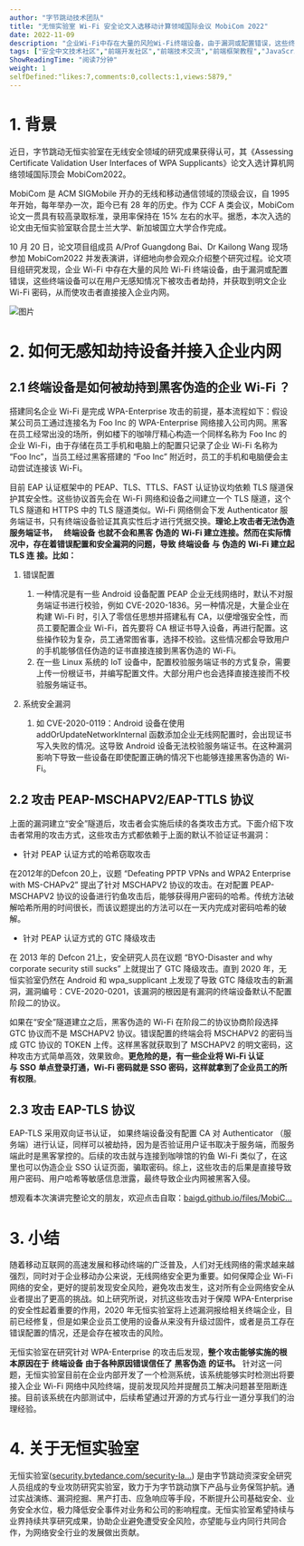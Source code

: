 ```yaml
---
author: "字节跳动技术团队"
title: "无恒实验室 Wi-Fi 安全论文入选移动计算领域国际会议 MobiCom 2022"
date: 2022-11-09
description: "企业Wi-Fi中存在大量的风险Wi-Fi终端设备，由于漏洞或配置错误，这些终端设备可以在用户无感知情况下被攻击者劫持，并获取到明文企业Wi-Fi密码，从而使攻击者直接接入企业内网。"
tags: ["安全中文技术社区","前端开发社区","前端技术交流","前端框架教程","JavaScript 学习资源","CSS 技巧与最佳实践","HTML5 最新动态","前端工程师职业发展","开源前端项目","前端技术趋势"]
ShowReadingTime: "阅读7分钟"
weight: 1
selfDefined:"likes:7,comments:0,collects:1,views:5879,"
---
```

1\. 背景
======

近日，字节跳动无恒实验室在无线安全领域的研究成果获得认可，其《Assessing Certificate Validation User Interfaces of WPA Supplicants》论文入选计算机网络领域国际顶会 MobiCom2022。

MobiCom 是 ACM SIGMobile 开办的无线和移动通信领域的顶级会议，自 1995 年开始，每年举办一次，距今已有 28 年的历史。作为 CCF A 类会议，MobiCom 论文一贯具有较高录取标准，录用率保持在 15% 左右的水平。据悉，本次入选的论文由无恒实验室联合昆士兰大学、新加坡国立大学合作完成。

10 月 20 日，论文项目组成员 A/Prof Guangdong Bai、Dr Kailong Wang 现场参加 MobiCom2022 并发表演讲，详细地向参会观众介绍整个研究过程。论文项目组研究发现，企业 Wi-Fi 中存在大量的风险 Wi-Fi 终端设备，由于漏洞或配置错误，这些终端设备可以在用户无感知情况下被攻击者劫持，并获取到明文企业 Wi-Fi 密码，从而使攻击者直接接入企业内网。

![图片](/images/jueJin/e2d847899cac4a3.png)

2\. 如何无感知劫持设备并接入企业内网
====================

2.1 终端设备是如何被劫持到黑客伪造的企业 Wi-Fi ？
------------------------------

搭建同名企业 Wi-Fi 是完成 WPA-Enterprise 攻击的前提，基本流程如下：假设某公司员工通过连接名为 Foo Inc 的 WPA-Enterprise 网络接入公司内网。黑客在员工经常出没的场所，例如楼下的咖啡厅精心构造一个同样名称为 Foo Inc 的企业 Wi-Fi，由于存储在员工手机和电脑上的配置只记录了企业 Wi-Fi 名称为 “Foo Inc”，当员工经过黑客搭建的 “Foo Inc” 附近时，员工的手机和电脑便会主动尝试连接该 Wi-Fi。

目前 EAP 认证框架中的 PEAP、TLS、TTLS、FAST 认证协议均依赖 TLS 隧道保护其安全性。这些协议首先会在 Wi-Fi 网络和设备之间建立一个 TLS 隧道，这个 TLS 隧道和 HTTPS 中的 TLS 隧道类似。Wi-Fi 网络侧会下发 Authenticator 服务端证书，只有终端设备验证其真实性后才进行凭据交换。**理论上攻击者无法伪造服务端证书，**   **终端设备** **也就不会和黑客** **伪造的** **Wi-Fi 建立连接。然而在实际情况中，存在着错误配置和安全漏洞的问题，导致** **终端设备** **与** **伪造的** **Wi-Fi 建立起 TLS 连** **接。比如：**

1.  错误配置
    
    1.  一种情况是有一些 Android 设备配置 PEAP 企业无线网络时，默认不对服务端证书进行校验，例如 CVE-2020-1836。另一种情况是，大量企业在构建 Wi-Fi 时，引入了零信任思想并搭建私有 CA，以便增强安全性，而员工要配置企业 Wi-Fi，首先要将 CA 根证书导入设备，再进行配置。这些操作较为复杂，员工通常图省事，选择不校验。这些情况都会导致用户的手机能够信任伪造的证书直接连接到黑客伪造的 Wi-Fi。
    2.  在一些 Linux 系统的 IoT 设备中，配置校验服务端证书的方式复杂，需要上传一份根证书，并编写配置文件。大部分用户也会选择直接连接而不校验服务端证书。

2.  系统安全漏洞
    
    1.  如 CVE-2020-0119：Android 设备在使用 addOrUpdateNetworkInternal 函数添加企业无线网配置时，会出现证书写入失败的情况。这导致 Android 设备无法校验服务端证书。在这种漏洞影响下导致一些设备在即使配置正确的情况下也能够连接黑客伪造的 Wi-Fi。

2.2 攻击 PEAP-MSCHAPV2/EAP-TTLS 协议
--------------------------------

上面的漏洞建立“安全”隧道后，攻击者会实施后续的各类攻击方式。下面介绍下攻击者常用的攻击方式，这些攻击方式都依赖于上面的默认不验证证书漏洞：

*   针对 PEAP 认证方式的哈希窃取攻击

在2012年的Defcon 20上，议题 “Defeating PPTP VPNs and WPA2 Enterprise with MS-CHAPv2” 提出了针对 MSCHAPV2 协议的攻击。在对配置 PEAP-MSCHAPV2 协议的设备进行钓鱼攻击后，能够获得用户密码的哈希。传统方法破解哈希所用的时间很长，而该议题提出的方法可以在一天内完成对密码哈希的破解。

*   针对 PEAP 认证方式的 GTC 降级攻击

在 2013 年的 Defcon 21上，安全研究人员在议题 “BYO-Disaster and why corporate security still sucks” 上就提出了 GTC 降级攻击。直到 2020 年，无恒实验室仍然在 Android 和 wpa\_supplicant 上发现了导致 GTC 降级攻击的新漏洞，漏洞编号：CVE-2020-0201，该漏洞的根因是有漏洞的终端设备默认不配置阶段二的协议。

如果在“安全”隧道建立之后，黑客伪造的 Wi-Fi 在阶段二的协议协商阶段选择 GTC 协议而不是 MSCHAPV2 协议。错误配置的终端会将 MSCHAPV2 的密码当成 GTC 协议的 TOKEN 上传。这样黑客就获取到了 MSCHAPV2 的明文密码，这种攻击方式简单高效，效果致命。**更危险的是，有一些企业将 Wi-Fi 认证与** **SSO** **单点登录打通，Wi-Fi 密码就是 SSO 密码，这样就拿到了企业员工的所有权限**。

2.3 攻击 EAP-TLS 协议
-----------------

EAP-TLS 采用双向证书认证， 如果终端设备没有配置 CA 对 Authenticator （服务端）进行认证，同样可以被劫持，因为是否验证用户证书取决于服务端，而服务端此时是黑客掌控的。后续的攻击就与连接到咖啡馆的钓鱼 Wi-Fi 类似了，在这里也可以伪造企业 SSO 认证页面，骗取密码。综上，这些攻击的后果是直接导致用户密码、用户哈希等敏感信息泄露，最终导致企业内网被黑客入侵。

想观看本次演讲完整论文的朋友，欢迎点击自取：[baigd.github.io/files/MobiC…](https://link.juejin.cn?target=https%3A%2F%2Fbaigd.github.io%2Ffiles%2FMobiCom22.pdf "https://baigd.github.io/files/MobiCom22.pdf")

3\. 小结
======

随着移动互联网的高速发展和移动终端的广泛普及，人们对无线网络的需求越来越强烈，同时对于企业移动办公来说，无线网络安全更为重要。如何保障企业 Wi-Fi 网络的安全，更好的提前发现安全风险，避免攻击发生，这对所有企业网络安全从业者提出了更高的挑战。如上研究所说，对抗这些攻击对于保障 WPA-Enterprise 的安全性起着重要的作用，2020 年无恒实验室将上述漏洞报给相关终端企业，目前已经修复，但是如果企业员工使用的设备从来没有升级过固件，或者是员工存在错误配置的情况，还是会存在被攻击的风险。

无恒实验室在研究针对 WPA-Enterprise 的攻击后发现，**整个攻击能够实施的根本原因在于** **终端设备** **由于各种原因错误信任了** **黑客伪造** **的证书。** 针对这一问题，无恒实验室目前在企业内部开发了一个检测系统，该系统能够实时检测出将要接入企业 Wi-Fi 网络中风险终端，提前发现风险并提醒员工解决问题甚至阻断连接。目前该系统在内部测试中，后续希望通过开源的方式与行业一道分享我们的治理经验。

4\. 关于无恒实验室
===========

无恒实验室([security.bytedance.com/security-la…](https://link.juejin.cn?target=https%3A%2F%2Fsecurity.bytedance.com%2Fsecurity-lab "https://security.bytedance.com/security-lab")) 是由字节跳动资深安全研究人员组成的专业攻防研究实验室，致力于为字节跳动旗下产品与业务保驾护航。通过实战演练、漏洞挖掘、黑产打击、应急响应等手段，不断提升公司基础安全、业务安全水位，极力降低安全事件对业务和公司的影响程度。无恒实验室希望持续与业界持续共享研究成果，协助企业避免遭受安全风险，亦望能与业内同行共同合作，为网络安全行业的发展做出贡献。
